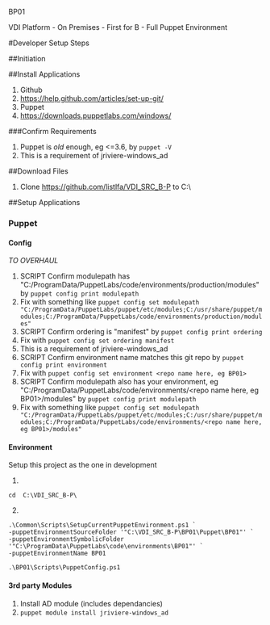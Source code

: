 BP01

VDI Platform - On Premises - First for B - Full Puppet Environment

#Developer Setup Steps

##Initiation

##Install Applications
1. Github
  1. https://help.github.com/articles/set-up-git/
2. Puppet
  1. https://downloads.puppetlabs.com/windows/

###Confirm Requirements
1. Puppet is _old_ enough, eg <=3.6, by `puppet -V`
  1. This is a requirement of jriviere-windows_ad
  
##Download Files
 1. Clone https://github.com/listlfa/VDI_SRC_B-P to C:\

##Setup Applications

### Puppet

#### Config

*TO OVERHAUL*

1. SCRIPT Confirm modulepath has "C:/ProgramData/PuppetLabs/code/environments/production/modules" by `puppet config print modulepath`
  1. Fix with something like `puppet config set modulepath "C:/ProgramData/PuppetLabs/puppet/etc/modules;C:/usr/share/puppet/modules;C:/ProgramData/PuppetLabs/code/environments/production/modules"`
2. SCRIPT Confirm ordering is "manifest" by `puppet config print ordering`
  1. Fix with `puppet config set ordering manifest`
  2. This is a requirement of jriviere-windows_ad
3. SCRIPT Confirm environment name matches this git repo by `puppet config print environment`
  1. Fix with `puppet config set environment <repo name here, eg BP01>`
4. SCRIPT Confirm modulepath also has your environment, eg "C:/ProgramData/PuppetLabs/code/environments/<repo name here, eg BP01>/modules" by `puppet config print modulepath`
  1. Fix with something like `puppet config set modulepath "C:/ProgramData/PuppetLabs/puppet/etc/modules;C:/usr/share/puppet/modules;C:/ProgramData/PuppetLabs/code/environments/<repo name here, eg BP01>/modules"`

#### Environment
Setup this project as the one in development

1.

 `cd  C:\VDI_SRC_B-P\`

2.

```
.\Common\Scripts\SetupCurrentPuppetEnvironment.ps1 `
-puppetEnvironmentSourceFolder '"C:\VDI_SRC_B-P\BP01\Puppet\BP01"' `
-puppetEnvironmentSymbolicFolder '"C:\ProgramData\PuppetLabs\code\environments\BP01"' `
-puppetEnvironmentName BP01
```

`.\BP01\Scripts\PuppetConfig.ps1`


#### 3rd party Modules
1. Install AD module (includes dependancies)
  1. `puppet module install jriviere-windows_ad`

